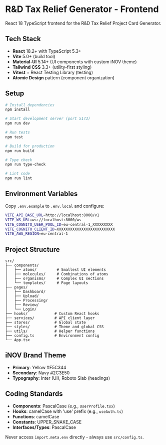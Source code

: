 # R&D Tax Relief Generator - Frontend

React 18 TypeScript frontend for the R&D Tax Relief Project Card Generator.

## Tech Stack

- **React** 18.2+ with TypeScript 5.3+
- **Vite** 5.0+ (build tool)
- **Material-UI** 5.14+ (UI components with custom iNOV theme)
- **Tailwind CSS** 3.3+ (utility-first styling)
- **Vitest** + React Testing Library (testing)
- **Atomic Design** pattern (component organization)

## Setup

```bash
# Install dependencies
npm install

# Start development server (port 5173)
npm run dev

# Run tests
npm test

# Build for production
npm run build

# Type check
npm run type-check

# Lint code
npm run lint
```

## Environment Variables

Copy `.env.example` to `.env.local` and configure:

```bash
VITE_API_BASE_URL=http://localhost:8000/v1
VITE_WS_URL=ws://localhost:8000/ws
VITE_COGNITO_USER_POOL_ID=eu-central-1_XXXXXXXXX
VITE_COGNITO_CLIENT_ID=XXXXXXXXXXXXXXXXXXXXXXXXXX
VITE_AWS_REGION=eu-central-1
```

## Project Structure

```
src/
├── components/
│   ├── atoms/         # Smallest UI elements
│   ├── molecules/     # Combinations of atoms
│   ├── organisms/     # Complex UI sections
│   └── templates/     # Page layouts
├── pages/
│   ├── Dashboard/
│   ├── Upload/
│   ├── Processing/
│   ├── Review/
│   └── Login/
├── hooks/            # Custom React hooks
├── services/         # API client layer
├── stores/           # Global state
├── styles/           # Theme and global CSS
├── utils/            # Helper functions
├── config.ts         # Environment config
└── App.tsx
```

## iNOV Brand Theme

- **Primary**: Yellow #F5C344
- **Secondary**: Navy #2C3E50
- **Typography**: Inter (UI), Roboto Slab (headings)

## Coding Standards

- **Components**: PascalCase (e.g., `UserProfile.tsx`)
- **Hooks**: camelCase with 'use' prefix (e.g., `useAuth.ts`)
- **Functions**: camelCase
- **Constants**: UPPER_SNAKE_CASE
- **Interfaces/Types**: PascalCase

Never access `import.meta.env` directly - always use `src/config.ts`.
